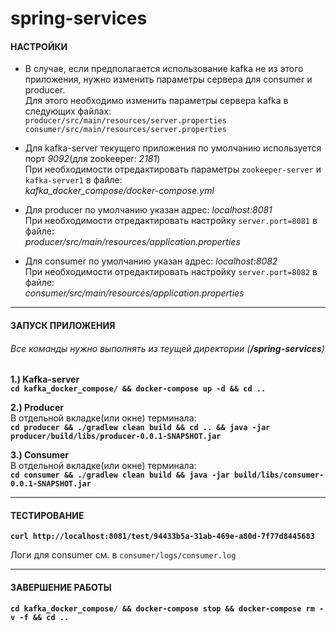 # spring-services

#### НАСТРОЙКИ

* В случае, если  предполагается использование kafka не из этого приложения, нужно изменить параметры сервера для consumer и producer.\
Для этого необходимо изменить параметры сервера kafka в следующих файлах:\
 `producer/src/main/resources/server.properties`\
 `consumer/src/main/resources/server.properties`

* Для kafka-server текущего приложения по умолчанию используется порт _9092_(для zookeeper: _2181_)\
  При необходимости отредактировать параметры `zookeeper-server` и `kafka-server1` в файле:\
  _kafka_docker_compose/docker-compose.yml_

* Для producer по умолчанию указан адрес: _localhost:8081_\
  При необходимости отредактировать настройку `server.port=8081` в файле:\
  _producer/src/main/resources/application.properties_
  
* Для consumer по умолчанию указан адрес: _localhost:8082_\
  При необходимости отредактировать настройку `server.port=8082` в файле:\
  _consumer/src/main/resources/application.properties_
___
#### ЗАПУСК ПРИЛОЖЕНИЯ
###### Все команды нужно выполнять из теущей директории (**/spring-services**)

**1.) Kafka-server**\
**`cd kafka_docker_compose/ && docker-compose up -d && cd ..`**

**2.) Producer**\
 В отдельной вкладке(или окне) терминала:\
**`cd producer && ./gradlew clean build && cd .. && java -jar producer/build/libs/producer-0.0.1-SNAPSHOT.jar`**

**3.) Consumer**\
 В отдельной вкладке(или окне) терминала:\
**`cd consumer && ./gradlew clean build && java -jar build/libs/consumer-0.0.1-SNAPSHOT.jar`**

___

#### ТЕСТИРОВАНИЕ

**`curl http://localhost:8081/test/94433b5a-31ab-469e-a80d-7f77d8445683`**

Логи для consumer см. в `consumer/logs/consumer.log`
___
#### ЗАВЕРШЕНИЕ РАБОТЫ

**`cd kafka_docker_compose/ && docker-compose stop && docker-compose rm -v -f && cd ..`**

